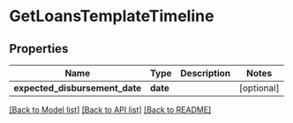 # GetLoansTemplateTimeline

## Properties
Name | Type | Description | Notes
------------ | ------------- | ------------- | -------------
**expected_disbursement_date** | **date** |  | [optional] 

[[Back to Model list]](../README.md#documentation-for-models) [[Back to API list]](../README.md#documentation-for-api-endpoints) [[Back to README]](../README.md)

